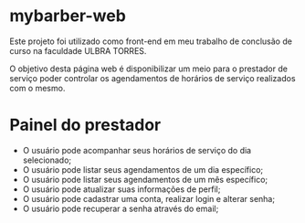 # mybarber-web
Este projeto foi utilizado como front-end em meu trabalho de conclusão de curso na faculdade ULBRA TORRES.

O objetivo desta página web é disponibilizar um meio para o  prestador de serviço poder controlar os agendamentos de horários de serviço realizados com o mesmo.


# Painel do prestador

- O usuário pode acompanhar seus horários de serviço do dia selecionado;
- O usuário pode listar seus agendamentos de um dia específico;
- O usuário pode listar seus agendamentos de um mês específico;
- O usuário pode atualizar suas informações de perfil;
- O usuário pode cadastrar uma conta, realizar login e alterar senha;
- O usuário pode recuperar a senha através do email;
